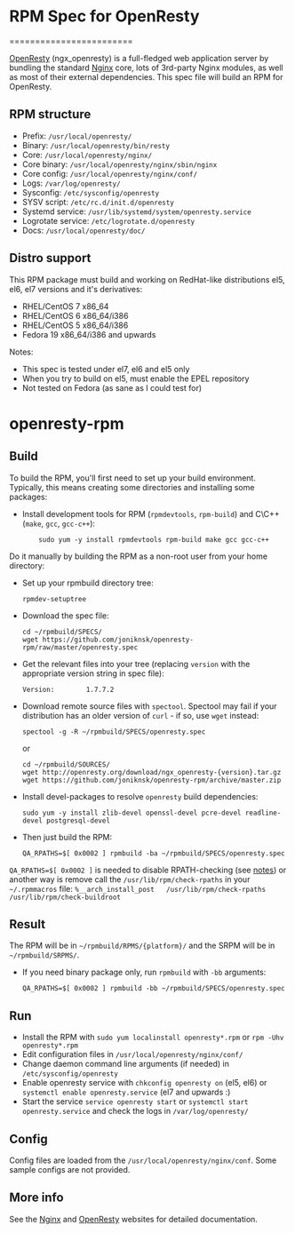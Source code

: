 
# RPM Spec for OpenResty
========================

[OpenResty](http://openresty.org) (ngx_openresty) is a full-fledged web application server by bundling the standard [Nginx](http://nginx.org) core, lots of 3rd-party Nginx modules, as well as most of their external dependencies. This spec file will build an RPM for OpenResty.

## RPM structure

* Prefix: `/usr/local/openresty/`
* Binary: `/usr/local/openresty/bin/resty`
* Core:   `/usr/local/openresty/nginx/`
* Core binary: `/usr/local/openresty/nginx/sbin/nginx`
* Core config: `/usr/local/openresty/nginx/conf/`
* Logs: `/var/log/openresty/`
* Sysconfig: `/etc/sysconfig/openresty`
* SYSV script: `/etc/rc.d/init.d/openresty`
* Systemd service: `/usr/lib/systemd/system/openresty.service`
* Logrotate service: `/etc/logrotate.d/openresty`
* Docs: `/usr/local/openresty/doc/`

## Distro support

This RPM package must build and working on RedHat-like distributions el5, el6, el7 versions and it's derivatives:

* RHEL/CentOS 7 x86_64
* RHEL/CentOS 6 x86_64/i386
* RHEL/CentOS 5 x86_64/i386
* Fedora 19 x86_64/i386 and upwards
    
Notes:

* This spec is tested under el7, el6 and el5 only 
* When you try to build on el5, must enable the EPEL repository
* Not tested on Fedora (as sane as I could test for)

openresty-rpm
=============

## Build

To build the RPM, you'll first need to set up your build environment. Typically, this means creating some directories and installing some packages:

* Install development tools for RPM (`rpmdevtools`,  `rpm-build`) and C\C++ (`make`, `gcc`, `gcc-c++`):

    ```
    	sudo yum -y install rpmdevtools rpm-build make gcc gcc-c++ 
    ```

Do it manually by building the RPM as a non-root user from your home directory:
	
* Set up your rpmbuild directory tree:
    ```
	rpmdev-setuptree
    ```

* Download the spec file:
    ```
	cd ~/rpmbuild/SPECS/
	wget https://github.com/joniknsk/openresty-rpm/raw/master/openresty.spec
    ```
* Get the relevant files into your tree (replacing `version` with the appropriate version string in spec file):
	```
	Version:        1.7.7.2
    ```
	
* Download remote source files with `spectool`. Spectool may fail if your distribution has an older version of `curl` - if so, use `wget` instead:
    ```
	spectool -g -R ~/rpmbuild/SPECS/openresty.spec
    ```
    or
    ```
	cd ~/rpmbuild/SOURCES/
	wget http://openresty.org/download/ngx_openresty-{version}.tar.gz
	wget https://github.com/joniknsk/openresty-rpm/archive/master.zip
    ```
	
* Install devel-packages to resolve `openresty` build dependencies:
    ```
	sudo yum -y install zlib-devel openssl-devel pcre-devel readline-devel postgresql-devel
    ```

* Then just build the RPM:
    ```
	QA_RPATHS=$[ 0x0002 ] rpmbuild -ba ~/rpmbuild/SPECS/openresty.spec
    ```

`QA_RPATHS=$[ 0x0002 ]` is needed to disable RPATH-checking (see [notes](http://fedoraproject.org/wiki/Packaging:Guidelines#Beware_of_Rpath)) or another way is remove call the `/usr/lib/rpm/check-rpaths` in your `~/.rpmmacros` file:
	```
	%__arch_install_post   /usr/lib/rpm/check-rpaths   /usr/lib/rpm/check-buildroot
	```

## Result

The RPM will be in `~/rpmbuild/RPMS/{platform}/` and the SRPM will be in `~/rpmbuild/SRPMS/`.

* If you need binary package only, run `rpmbuild` with `-bb` arguments:
	```
	QA_RPATHS=$[ 0x0002 ] rpmbuild -bb ~/rpmbuild/SPECS/openresty.spec
	```

## Run

* Install the RPM with `sudo yum localinstall openresty*.rpm` or `rpm -Uhv openresty*.rpm`
* Edit configuration files in `/usr/local/openresty/nginx/conf/`
* Change daemon command line arguments (if needed) in `/etc/sysconfig/openresty`
* Enable openresty service with `chkconfig openresty on` (el5, el6) or `systemctl enable openresty.service` (el7 and upwards :)
* Start the service `service openresty start` or `systemctl start openresty.service` and check the logs in `/var/log/openresty/`

## Config

Config files are loaded from the `/usr/local/openresty/nginx/conf`. Some sample configs are not provided.

## More info

See the [Nginx](http://nginx.org) and [OpenResty](http://openresty.org) websites for detailed documentation.
